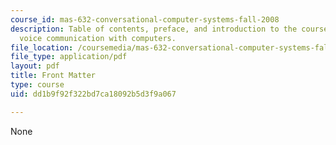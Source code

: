 ```yaml
---
course_id: mas-632-conversational-computer-systems-fall-2008
description: Table of contents, preface, and introduction to the course textbook on
  voice communication with computers.
file_location: /coursemedia/mas-632-conversational-computer-systems-fall-2008/dd1b9f92f322bd7ca18092b5d3f9a067_shmant_txt_intro.pdf
file_type: application/pdf
layout: pdf
title: Front Matter
type: course
uid: dd1b9f92f322bd7ca18092b5d3f9a067

---
```

None